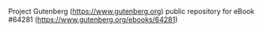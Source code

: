 Project Gutenberg (https://www.gutenberg.org) public repository for
eBook #64281 (https://www.gutenberg.org/ebooks/64281)
